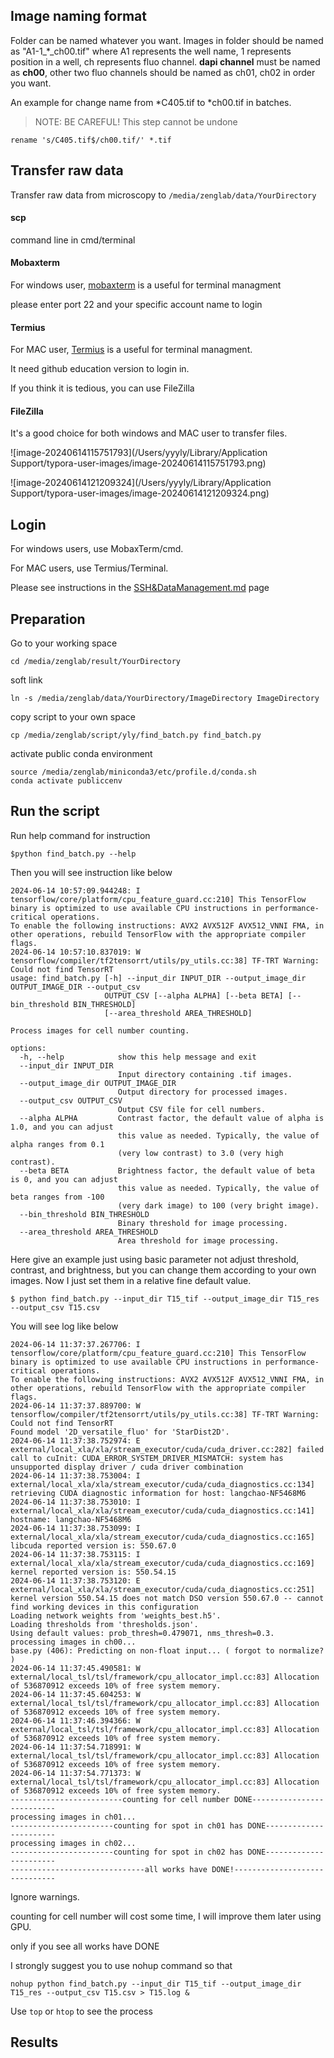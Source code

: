 ## Image naming format

Folder can be named whatever you want.
Images in folder should be named as "A1-1_*_ch00.tif" where A1 represents the well name, 1 represents position in a well, ch represents fluo channel.
**dapi channel** must be named as **ch00**, other two fluo channels should be named as ch01, ch02 in order you want.

An example for change name from *C405.tif to *ch00.tif in batches.

> NOTE: BE CAREFUL! This step cannot be undone

```batch
rename 's/C405.tif$/ch00.tif/' *.tif
```

## Transfer raw data

Transfer raw data from microscopy to `/media/zenglab/data/YourDirectory`

#### scp

command line in cmd/terminal

#### Mobaxterm

For windows user, [mobaxterm](https://mobaxterm.mobatek.net/) is a useful for terminal managment 

please enter port 22 and your specific account name to login 

#### Termius

For MAC user, [Termius](https://termius.com) is a useful for terminal managment.

It need github education version to login in.

If you think it is tedious, you can use FileZilla

#### FileZilla

It's a good choice for both windows and MAC user to transfer files.

![image-20240614115751793](/Users/yyyly/Library/Application Support/typora-user-images/image-20240614115751793.png)



![image-20240614121209324](/Users/yyyly/Library/Application Support/typora-user-images/image-20240614121209324.png)



## Login 
For windows users, use MobaxTerm/cmd.

For MAC users, use Termius/Terminal.

Please see instructions in the [SSH&DataManagement.md](https://github.com/ZenghuPKU/zenglab_server/blob/main/SSH%26DataManagement.md) page

## Preparation

Go to your working space

```batch
cd /media/zenglab/result/YourDirectory
```

soft link 

```batch
ln -s /media/zenglab/data/YourDirectory/ImageDirectory ImageDirectory
```

copy script to your own space

```batchfile
cp /media/zenglab/script/yly/find_batch.py find_batch.py
```

activate public conda environment

```batch
source /media/zenglab/miniconda3/etc/profile.d/conda.sh 
conda activate publiccenv
```



## Run the script
Run help command for instruction

```batchfile
$python find_batch.py --help
```

Then you will see instruction like below

```batchfile
2024-06-14 10:57:09.944248: I tensorflow/core/platform/cpu_feature_guard.cc:210] This TensorFlow binary is optimized to use available CPU instructions in performance-critical operations.
To enable the following instructions: AVX2 AVX512F AVX512_VNNI FMA, in other operations, rebuild TensorFlow with the appropriate compiler flags.
2024-06-14 10:57:10.837019: W tensorflow/compiler/tf2tensorrt/utils/py_utils.cc:38] TF-TRT Warning: Could not find TensorRT
usage: find_batch.py [-h] --input_dir INPUT_DIR --output_image_dir OUTPUT_IMAGE_DIR --output_csv
                     OUTPUT_CSV [--alpha ALPHA] [--beta BETA] [--bin_threshold BIN_THRESHOLD]
                     [--area_threshold AREA_THRESHOLD]

Process images for cell number counting.

options:
  -h, --help            show this help message and exit
  --input_dir INPUT_DIR
                        Input directory containing .tif images.
  --output_image_dir OUTPUT_IMAGE_DIR
                        Output directory for processed images.
  --output_csv OUTPUT_CSV
                        Output CSV file for cell numbers.
  --alpha ALPHA         Contrast factor, the default value of alpha is 1.0, and you can adjust
                        this value as needed. Typically, the value of alpha ranges from 0.1
                        (very low contrast) to 3.0 (very high contrast).
  --beta BETA           Brightness factor, the default value of beta is 0, and you can adjust
                        this value as needed. Typically, the value of beta ranges from -100
                        (very dark image) to 100 (very bright image).
  --bin_threshold BIN_THRESHOLD
                        Binary threshold for image processing.
  --area_threshold AREA_THRESHOLD
                        Area threshold for image processing.
```

Here give an example just using basic parameter not adjust threshold, contrast, and brightness, but you can change them according to your own images. Now I just set them in a relative fine default value.

```batchfile
$ python find_batch.py --input_dir T15_tif --output_image_dir T15_res --output_csv T15.csv
```

You will see log like below

```batch
2024-06-14 11:37:37.267706: I tensorflow/core/platform/cpu_feature_guard.cc:210] This TensorFlow binary is optimized to use available CPU instructions in performance-critical operations.
To enable the following instructions: AVX2 AVX512F AVX512_VNNI FMA, in other operations, rebuild TensorFlow with the appropriate compiler flags.
2024-06-14 11:37:37.889700: W tensorflow/compiler/tf2tensorrt/utils/py_utils.cc:38] TF-TRT Warning: Could not find TensorRT
Found model '2D_versatile_fluo' for 'StarDist2D'.
2024-06-14 11:37:38.752974: E external/local_xla/xla/stream_executor/cuda/cuda_driver.cc:282] failed call to cuInit: CUDA_ERROR_SYSTEM_DRIVER_MISMATCH: system has unsupported display driver / cuda driver combination
2024-06-14 11:37:38.753004: I external/local_xla/xla/stream_executor/cuda/cuda_diagnostics.cc:134] retrieving CUDA diagnostic information for host: langchao-NF5468M6
2024-06-14 11:37:38.753010: I external/local_xla/xla/stream_executor/cuda/cuda_diagnostics.cc:141] hostname: langchao-NF5468M6
2024-06-14 11:37:38.753099: I external/local_xla/xla/stream_executor/cuda/cuda_diagnostics.cc:165] libcuda reported version is: 550.67.0
2024-06-14 11:37:38.753115: I external/local_xla/xla/stream_executor/cuda/cuda_diagnostics.cc:169] kernel reported version is: 550.54.15
2024-06-14 11:37:38.753120: E external/local_xla/xla/stream_executor/cuda/cuda_diagnostics.cc:251] kernel version 550.54.15 does not match DSO version 550.67.0 -- cannot find working devices in this configuration
Loading network weights from 'weights_best.h5'.
Loading thresholds from 'thresholds.json'.
Using default values: prob_thresh=0.479071, nms_thresh=0.3.
processing images in ch00...
base.py (406): Predicting on non-float input... ( forgot to normalize? )
2024-06-14 11:37:45.490581: W external/local_tsl/tsl/framework/cpu_allocator_impl.cc:83] Allocation of 536870912 exceeds 10% of free system memory.
2024-06-14 11:37:45.604253: W external/local_tsl/tsl/framework/cpu_allocator_impl.cc:83] Allocation of 536870912 exceeds 10% of free system memory.
2024-06-14 11:37:46.394366: W external/local_tsl/tsl/framework/cpu_allocator_impl.cc:83] Allocation of 536870912 exceeds 10% of free system memory.
2024-06-14 11:37:54.718991: W external/local_tsl/tsl/framework/cpu_allocator_impl.cc:83] Allocation of 536870912 exceeds 10% of free system memory.
2024-06-14 11:37:54.771373: W external/local_tsl/tsl/framework/cpu_allocator_impl.cc:83] Allocation of 536870912 exceeds 10% of free system memory.
-------------------------counting for cell number DONE--------------------------
processing images in ch01...
-----------------------counting for spot in ch01 has DONE-----------------------
processing images in ch02...
-----------------------counting for spot in ch02 has DONE-----------------------
------------------------------all works have DONE!------------------------------
```

Ignore warnings.

counting for cell number will cost some time, I will improve them later using GPU.

only if you see all works have DONE

I strongly suggest you to use nohup command so that 

```batch
nohup python find_batch.py --input_dir T15_tif --output_image_dir T15_res --output_csv T15.csv > T15.log &
```

Use `top` or `htop` to see the process

 ## Results


